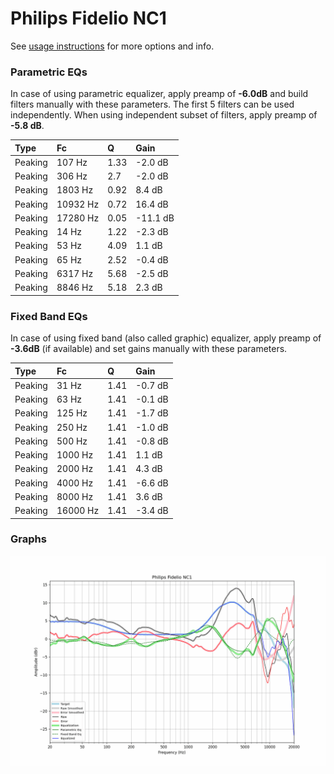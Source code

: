 # Philips Fidelio NC1
See [usage instructions](https://github.com/jaakkopasanen/AutoEq#usage) for more options and info.

### Parametric EQs
In case of using parametric equalizer, apply preamp of **-6.0dB** and build filters manually
with these parameters. The first 5 filters can be used independently.
When using independent subset of filters, apply preamp of **-5.8 dB**.

| Type    | Fc       |    Q | Gain     |
|:--------|:---------|:-----|:---------|
| Peaking | 107 Hz   | 1.33 | -2.0 dB  |
| Peaking | 306 Hz   | 2.7  | -2.0 dB  |
| Peaking | 1803 Hz  | 0.92 | 8.4 dB   |
| Peaking | 10932 Hz | 0.72 | 16.4 dB  |
| Peaking | 17280 Hz | 0.05 | -11.1 dB |
| Peaking | 14 Hz    | 1.22 | -2.3 dB  |
| Peaking | 53 Hz    | 4.09 | 1.1 dB   |
| Peaking | 65 Hz    | 2.52 | -0.4 dB  |
| Peaking | 6317 Hz  | 5.68 | -2.5 dB  |
| Peaking | 8846 Hz  | 5.18 | 2.3 dB   |

### Fixed Band EQs
In case of using fixed band (also called graphic) equalizer, apply preamp of **-3.6dB**
(if available) and set gains manually with these parameters.

| Type    | Fc       |    Q | Gain    |
|:--------|:---------|:-----|:--------|
| Peaking | 31 Hz    | 1.41 | -0.7 dB |
| Peaking | 63 Hz    | 1.41 | -0.1 dB |
| Peaking | 125 Hz   | 1.41 | -1.7 dB |
| Peaking | 250 Hz   | 1.41 | -1.0 dB |
| Peaking | 500 Hz   | 1.41 | -0.8 dB |
| Peaking | 1000 Hz  | 1.41 | 1.1 dB  |
| Peaking | 2000 Hz  | 1.41 | 4.3 dB  |
| Peaking | 4000 Hz  | 1.41 | -6.6 dB |
| Peaking | 8000 Hz  | 1.41 | 3.6 dB  |
| Peaking | 16000 Hz | 1.41 | -3.4 dB |

### Graphs
![](./Philips%20Fidelio%20NC1.png)